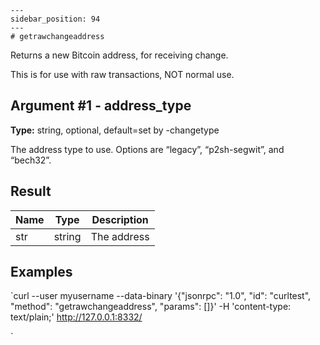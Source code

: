 
    ---
    sidebar_position: 94
    ---
    # getrawchangeaddress

Returns a new Bitcoin address, for receiving change.

This is for use with raw transactions, NOT normal use.

## Argument #1 - address\_type

**Type:** string, optional, default=set by -changetype

The address type to use. Options are “legacy”, “p2sh-segwit”, and “bech32”.

## Result

| Name | Type   | Description |
| ---- | ------ | ----------- |
| str  | string | The address |

## Examples

`curl --user myusername --data-binary '{"jsonrpc": "1.0", "id": "curltest", "method": "getrawchangeaddress", "params": []}' -H 'content-type: text/plain;' http://127.0.0.1:8332/

`